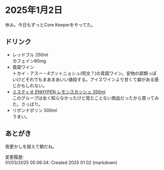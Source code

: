 # 2025年1月2日

休み。今日もずっとCore Keeperをやってた。

## ドリンク

- レッドブル 250ml  
カフェイン80mg
- 貴腐ワイン  
トカイ・アスー・4プットニョシュ(呪文？)の貴腐ワイン。安物の部類っぽいけどそれでもまあまあいい値段する。アイスワインより甘くて癖がある感じかもしれない。
- [ミスティオ ENHYPEN レモンスカッシュ 350ml](https://www.dydo.co.jp/products/detail/1164/)  
このグループは全く知らなかったけど見たことない商品だったから買ってみた。さっぱり。
- リボンナポリン 500ml  
うまい。

## あとがき

夜更かしを超えて朝だね。

変更履歴:  
01/03/2025 05:06:34: Created 2025 01 02 (markdown)  
